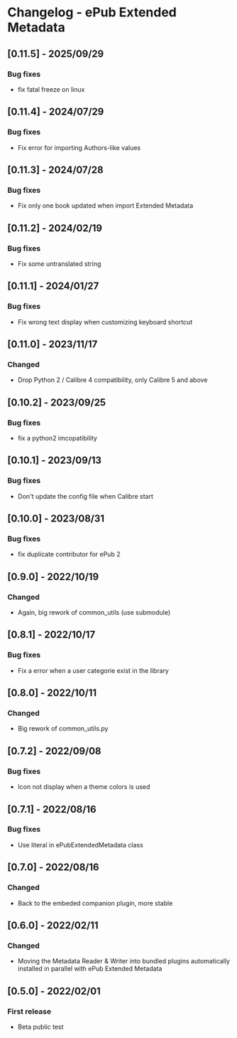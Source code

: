 # Changelog - ePub Extended Metadata

## [0.11.5] - 2025/09/29

### Bug fixes
- fix fatal freeze on linux

## [0.11.4] - 2024/07/29

### Bug fixes
- Fix error for importing Authors-like values

## [0.11.3] - 2024/07/28

### Bug fixes
- Fix only one book updated when import Extended Metadata

## [0.11.2] - 2024/02/19

### Bug fixes
- Fix some untranslated string

## [0.11.1] - 2024/01/27

### Bug fixes
- Fix wrong text display when customizing keyboard shortcut

## [0.11.0] - 2023/11/17

### Changed
- Drop Python 2 / Calibre 4 compatibility, only Calibre 5 and above

## [0.10.2] - 2023/09/25

### Bug fixes
- fix a python2 imcopatibility

## [0.10.1] - 2023/09/13

### Bug fixes
- Don't update the config file when Calibre start

## [0.10.0] - 2023/08/31

### Bug fixes
- fix duplicate contributor for ePub 2

## [0.9.0] - 2022/10/19

### Changed
- Again, big rework of common_utils (use submodule)

## [0.8.1] - 2022/10/17

### Bug fixes
- Fix a error when a user categorie exist in the library

## [0.8.0] - 2022/10/11

### Changed
- Big rework of common_utils.py

## [0.7.2] - 2022/09/08

### Bug fixes
- Icon not display when a theme colors is used

## [0.7.1] - 2022/08/16

### Bug fixes
- Use literal in ePubExtendedMetadata class

## [0.7.0] - 2022/08/16

### Changed
- Back to the embeded companion plugin, more stable

## [0.6.0] - 2022/02/11

### Changed
- Moving the Metadata Reader & Writer into bundled plugins automatically installed in parallel with ePub Extended Metadata

## [0.5.0] - 2022/02/01

### First release
- Beta public test
